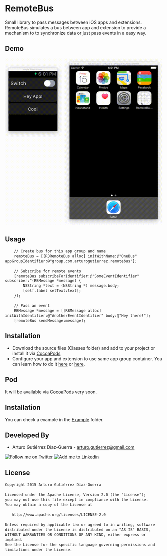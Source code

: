 RemoteBus
======

Small library to pass messages between iOS apps and extensions. RemoteBus simulates a bus between app and extension to provide a mechanism to to synchronize data or just pass events in a easy way.

Demo
-----------
![Demo][1]


Usage
-----------
```objc
    // Create bus for this app group and name
    remoteBus = [[RBRemoteBus alloc] initWithName:@"OneBus" appGroupIdentifier:@"group.com.arturogutierrez.remotebus"];

    // Subscribe for remote events
    [remoteBus subscribeForIdentifier:@"SomeEventIdentifier" subscriber:^(RBMessage *message) {
        NSString *text = (NSString *) message.body;
        [self.label setText:text];
    }];
    
    // Pass an event
    RBMessage *message = [[RBMessage alloc] initWithIdentifier:@"AnotherEventIdentifier" body:@"Hey there!"];
    [remoteBus sendMessage:message];
```

Installation
-----------
* Download the source files (Classes folder) and add to your project or install it via [CocoaPods](https://github.com/cocoapods/cocoapods) 
* Configure your app and extension to use same app group container. You can learn how to do it [here](https://developer.apple.com/library/ios/documentation/Miscellaneous/Reference/EntitlementKeyReference/Chapters/EnablingAppSandbox.html#//apple_ref/doc/uid/TP40011195-CH4-SW19) or [here](https://developer.apple.com/library/ios/documentation/General/Conceptual/ExtensibilityPG/ExtensionScenarios.html).


Pod
-----------
It will be available via [CocoaPods](https://github.com/cocoapods/cocoapods) very soon.

Installation
-----------
You can check a example in the [Example](Example) folder.

Developed By
------------

* Arturo Gutiérrez Díaz-Guerra - <arturo.gutierrez@gmail.com>

<a href="https://twitter.com/arturogdg">
  <img alt="Follow me on Twitter" src="http://imageshack.us/a/img812/3923/smallth.png" />
</a>
<a href="http://www.linkedin.com/in/arturogutierrezdiazguerra">
  <img alt="Add me to Linkedin" src="http://imageshack.us/a/img41/7877/smallld.png" />
</a>


License
-------

    Copyright 2015 Arturo Gutiérrez Díaz-Guerra

    Licensed under the Apache License, Version 2.0 (the "License");
    you may not use this file except in compliance with the License.
    You may obtain a copy of the License at

       http://www.apache.org/licenses/LICENSE-2.0

    Unless required by applicable law or agreed to in writing, software
    distributed under the License is distributed on an "AS IS" BASIS,
    WITHOUT WARRANTIES OR CONDITIONS OF ANY KIND, either express or implied.
    See the License for the specific language governing permissions and
    limitations under the License.

[1]: ./Art/remotebusdemo.gif
